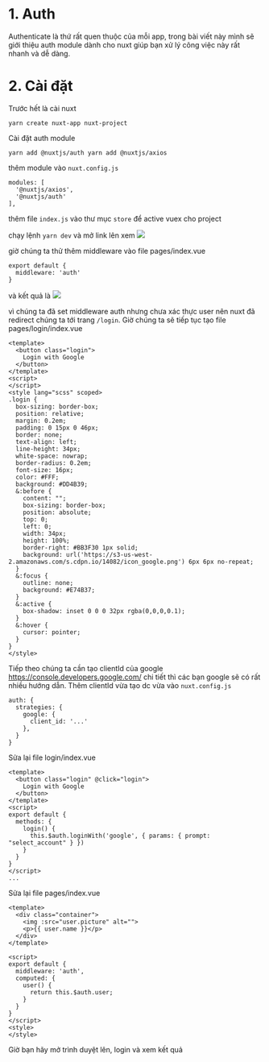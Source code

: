 # 1. Auth

Authenticate là thứ rất quen thuộc của mỗi app, trong bài viết này mình sẽ giới thiệu auth module dành cho nuxt giúp bạn xử lý công việc này rất nhanh và dễ dàng.

# 2. Cài đặt

Trước hết là cài nuxt

`yarn create nuxt-app nuxt-project`

Cài đặt auth module

`
yarn add @nuxtjs/auth
yarn add @nuxtjs/axios
`

thêm module vào `nuxt.config.js`

```
modules: [
  '@nuxtjs/axios',
  '@nuxtjs/auth'
],
```

thêm file `index.js` vào thư mục `store` để active vuex cho project

chạy lệnh `yarn dev` và mở link lên xem
![](https://images.viblo.asia/ccbc9f4d-cd06-4178-8fd5-dd016e066913.png)

giờ chúng ta thử thêm middleware vào file pages/index.vue

```
export default {
  middleware: 'auth'
}
```

và kết quả là
![](https://images.viblo.asia/5d1438fa-2ef0-4901-9ee1-34f5ccb3fdb0.png)

vì chúng ta đã set middleware auth nhưng chưa xác thực user nên nuxt đã redirect chúng ta tới trang `/login`. Giờ chúng ta sẽ tiếp tục tạo file pages/login/index.vue

```
<template>
  <button class="login">
    Login with Google
  </button>
</template>
<script>
</script>
<style lang="scss" scoped>
.login {
  box-sizing: border-box;
  position: relative;
  margin: 0.2em;
  padding: 0 15px 0 46px;
  border: none;
  text-align: left;
  line-height: 34px;
  white-space: nowrap;
  border-radius: 0.2em;
  font-size: 16px;
  color: #FFF;
  background: #DD4B39;
  &:before {
    content: "";
    box-sizing: border-box;
    position: absolute;
    top: 0;
    left: 0;
    width: 34px;
    height: 100%;
    border-right: #BB3F30 1px solid;
    background: url('https://s3-us-west-2.amazonaws.com/s.cdpn.io/14082/icon_google.png') 6px 6px no-repeat;
  }
  &:focus {
    outline: none;
    background: #E74B37;
  }
  &:active {
    box-shadow: inset 0 0 0 32px rgba(0,0,0,0.1);
  }
  &:hover {
    cursor: pointer;
  }
}
</style>
```

Tiếp theo chúng ta cần tạo clientId của google https://console.developers.google.com/ chi tiết thì các bạn google sẽ có rất nhiều hướng dẫn. Thêm clientId vừa tạo dc vừa vào `nuxt.config.js`

```
auth: {
  strategies: {
    google: {
      client_id: '...'
    },
  }
}
```

Sửa lại file login/index.vue
```
<template>
  <button class="login" @click="login">
    Login with Google
  </button>
</template>
<script>
export default {
  methods: {
    login() {
      this.$auth.loginWith('google', { params: { prompt: "select_account" } })
    }
  }
}
</script>
...
```

Sửa lại file pages/index.vue
```
<template>
  <div class="container">
    <img :src="user.picture" alt="">
    <p>{{ user.name }}</p>
  </div>
</template>

<script>
export default {
  middleware: 'auth',
  computed: {
    user() {
      return this.$auth.user;
    }
  }
}
</script>
<style>
</style>

```
 Giờ bạn hãy mở trình duyệt lên, login và xem kết quả